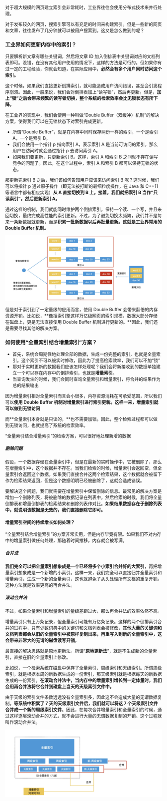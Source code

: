 对于超大规模的网页建立索引会非常耗时，工业界往往会使用分布式技术来并行处理。

对于发布较久的网页，搜索引擎可以有充足的时间来构建索引。但是一些新的网页和文章，往往发布了几分钟就可以被用户搜索到。这又是怎么做到的呢？

### 工业界如何更新内存中的索引？

只要解析新文章有哪些关键词，然后将文章 ID 加入倒排表中关键词对应的文档列表即可。没错，在没有其他用户使用的情况下，这样的方法是可行的。但如果你有过一定的工程经验，你就会知道，在实际应用中，**必然会有多个用户同时访问这个索引。**

这个时候，如果我们直接更新倒排索引，就可能造成用户访问错误，甚至会引发程序崩溃。因此，一般来说，我们会对倒排表加上“读写锁”，然后再更新。但是，**加上“锁”之后会带来频繁的读写锁切换，整个系统的检索效率会比无锁状态有所下降。**

在工业界的实现中，我们会使用一种叫做“Double Buffer（双缓冲）机制”的解决方案，使得我们可以在无锁状态下对索引完成更新。

* 所谓“Double Buffer”，就是在内存中同时保存两份一样的索引，一个是索引 A，一个是索引 B。
* 我们会使用一个指针 p 指向索引 A，表示索引 A 是当前可访问的索引，那么用户在访问时就会通过指针 p 去访问索引 A。
* 如果我们要更新，只更新索引 B。这样，索引 A 和索引 B 之间就不存在读写竞争的问题了。因此，在这个过程中，索引 A 和索引 B 都可以保持无锁的状态。

那更新完索引 B 之后，我们该如何告知用户应该来访问索引 B 呢？这时候，我们可以将指针 p 通过原子操作（即无法被打断的最细粒度操作，在 Java 和 C++11 等语言中都有相应实现）**从 A 直接切换到 B 上。接着，我们就把索引 B 当作“只读索引”，然后更新索引 A。**

通过这样的机制，我们就能同时维护两个倒排索引，保持一个读、一个写，并且来回切换，最终完成高性能的索引更新。不过，为了避免切换太频繁，我们并不是每来一条新数据就更新，而是**积累一批新数据以后再批量更新。这就是工业界常用的 Double Buffer 机制。**

<img src="./images/image-20250210124649911.png" alt="image-20250210124649911" style="zoom:50%;" />

但是对于索引到了一定量级的应用而言，使用 Double Buffer 会带来翻倍的内存资源开销。比如说，**像搜索引擎这样万亿级网页的索引规模，数据大部分存储在磁盘上，更是无法直接使用 Double Buffer 机制进行更新的。**因此，我们还是需要寻找其他的解决方案。

### 如何使用“全量索引结合增量索引”方案？

* 首先，系统会周期性地处理全部的数据，生成一份完整的索引，也就是全量索引。这个索引不可以被实时修改，因此为了提高检索效率，我们可以不加“锁”
* 那对于实时更新的数据我们应该怎样处理呢？我们会将新接收到的数据单独建立一个可以存在内存中的倒排索引，也就是**增量索引**。
* 当查询发生的时候，我们会同时查询全量索引和增量索引，将合并的结果作为总的结果输出

因为增量索引相对全量索引而言会小很多，内存资源消耗在可承受范围，所以我们可以**使用 Double Buffer 机制对增量索引进行索引更新。这样一来，增量索引就可以做到无锁访问**

而**全量索引本身就是只读的，**也不需要加锁。因此，整个检索过程都可以做到无锁访问，也就提高了系统的检索效率。

“全量索引结合增量索引”的检索方案，可以很好地处理新增的数据

##### 删除问题

假设，一个数据存储在全量索引中，但是在最新的实时操作中，它被删除了，那么在增量索引中，这个数据并不存在。当我们检索的时候，增量索引会返回空，但全量索引会返回这个数据。如果我们直接合并这两个检索结果，这个数据就会被留下作为检索结果返回，但是这个数据明明已经被删除了，这就会造成错误。

要解决这个问题，我们就需要在增量索引中保留删除的信息。最常见的解决方案是增加一个删除列表，将被删除的数据记录在列表中，然后检索的时候，我们将全量倒排表和增量倒排表的检索结果和删除列表作对比。**如果结果数据存在于删除列表中，就说明该数据是无效的，我们直接删除它即可。**

#### 增量索引空间的持续增长如何处理？

“全量索引结合增量索引”的方案非常实用，但是内存毕竟有限。如果我们不对内存中的增量索引做任何处理，那随着时间推移，内存就会被写满。

##### 合并法

**我们完全可以把全量索引想象成是一个已经将多个小索引合并好的大索引**，再把增量索引想象成是一个新增的小索引。这样一来，我们完全可以直接归并全量索引和增量索引，生成一个新的全量索引，这也就避免了从头处理所有文档的重复开销。这种方法就是效率更高的再合并法。

##### 滚动合并法

不过，如果全量索引和增量索引的量级差距过大，那么再合并法的效率依然不高。

增量索引只有上万条记录，但全量索引可能有万亿条记录。这样的两个倒排索引合并的过程中，只有少数词典中的关键词和文档列表会被修改，**其他大量的关键词和文档列表都会从旧的全量索引中被原样复制出来，再重写入到新的全量索引中，这会带来非常大的无谓的磁盘读写开销**。

最直接的解决思路就是原地更新法。所谓“**原地更新法**”，就是不生成新的全量索引，直接在旧的全量索引上修改。

比如说，一个检索系统在磁盘中保存了全量索引、周级索引和天级索引。所谓周级索引，就是根据本周的新数据生成的一份索引，那天级索引就是根据每天的新数据生成的一份索引。**在滚动合并法中，当内存中的增量索引增长到一定体量时，我们会用再合并法将它合并到磁盘上当天的天级索引文件中。**

由于天级的索引文件条数远远没有全量索引多，因此这不会造成大量的无谓数据复制。**等系统中积累了 7 天的天级索引文件后，我们就可以将这 7 个天级索引文件合并成一个新的周级索引文件**。因此，在每次合并增量索引和全量索引的时候，通过这样逐层滚动合并的方式，就不会进行大量的无谓数据复制的开销。这个过程就叫作滚动合并法。

<img src="./images/image-20250210125254762.png" alt="image-20250210125254762" style="zoom:50%;" />

